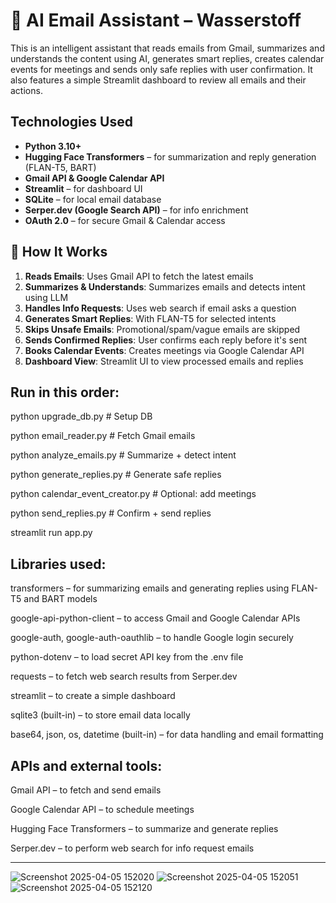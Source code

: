 # 🤖 AI Email Assistant – Wasserstoff

This is an intelligent assistant that reads emails from Gmail, summarizes and understands the content using AI, generates smart replies, creates calendar events for meetings and sends only safe replies with user confirmation. It also features a simple Streamlit dashboard to review all emails and their actions.


## Technologies Used

- **Python 3.10+**
- **Hugging Face Transformers** – for summarization and reply generation (FLAN-T5, BART)
- **Gmail API & Google Calendar API**
- **Streamlit** – for dashboard UI
- **SQLite** – for local email database
- **Serper.dev (Google Search API)** – for info enrichment
- **OAuth 2.0** – for secure Gmail & Calendar access


## 🧠 How It Works

1. **Reads Emails**: Uses Gmail API to fetch the latest emails
2. **Summarizes & Understands**: Summarizes emails and detects intent using LLM
3. **Handles Info Requests**: Uses web search if email asks a question
4. **Generates Smart Replies**: With FLAN-T5 for selected intents
5. **Skips Unsafe Emails**: Promotional/spam/vague emails are skipped
6. **Sends Confirmed Replies**: User confirms each reply before it's sent
7. **Books Calendar Events**: Creates meetings via Google Calendar API
8. **Dashboard View**: Streamlit UI to view processed emails and replies


## Run in this order:

python upgrade_db.py              # Setup DB

python email_reader.py           # Fetch Gmail emails

python analyze_emails.py         # Summarize + detect intent

python generate_replies.py       # Generate safe replies

python calendar_event_creator.py # Optional: add meetings

python send_replies.py           # Confirm + send replies

streamlit run app.py


## Libraries used:

transformers – for summarizing emails and generating replies using FLAN-T5 and BART models

google-api-python-client – to access Gmail and Google Calendar APIs

google-auth, google-auth-oauthlib – to handle Google login securely

python-dotenv – to load secret API key from the .env file

requests – to fetch web search results from Serper.dev

streamlit – to create a simple dashboard

sqlite3 (built-in) – to store email data locally

base64, json, os, datetime (built-in) – for data handling and email formatting

## APIs and external tools:

Gmail API – to fetch and send emails

Google Calendar API – to schedule meetings

Hugging Face Transformers – to summarize and generate replies

Serper.dev – to perform web search for info request emails


---

![Screenshot 2025-04-05 152020](https://github.com/user-attachments/assets/a4b39b22-041f-4753-be0e-0bd9c7335b6a)
![Screenshot 2025-04-05 152051](https://github.com/user-attachments/assets/07d29f17-0d46-4483-a237-40eb5639f3ad)
![Screenshot 2025-04-05 152120](https://github.com/user-attachments/assets/2f70df0a-45b3-4ed5-ac6d-b5b3b39342e1)
